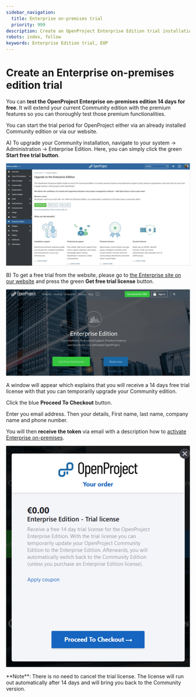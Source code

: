```yaml
---
sidebar_navigation:
  title: Enterprise on-premises trial
  priority: 999
description: Create an OpenProject Enterprise Edition trial installation.
robots: index, follow
keywords: Enterprise Edition trial, EOP
---
```

# Create an Enterprise on-premises edition trial

You can **test the OpenProject Enterprise on-premises edition 14 days for free**. It will extend your current Community edition with the premium features so you can thoroughly test those premium functionalities.

You can start the trial period for OpenProject either via an already installed Community edition or via our website.

A) To upgrade your Community installation, navigate to your system -> Administration -> Enterprise Edition. Here, you can simply click the green **Start free trial button**.

![start trial with community edition](start-trial-with-community-edition.png)

B) To get a free trial from the website, please go to [the Enterprise site on our website](https://www.openproject.org/enterprise-edition/) and press the green **Get free trial license** button.

![create-enterprise-edition-trial](1567610649991.png)

A window will appear which explains that you will receive a 14 days free trial license with that you can temporarily upgrade your Community edition.

Click the blue **Proceed To Checkout** button.

Enter you email address. Then your details, First name, last name, company name and phone number.

You will then **receive the token** via email with a description how to [activate Enterprise on-premises](../activate-enterprise-on-premises/).

![enterprise-edition-trial-license](1567610604159.png)

<div class="alert alert-info" role="alert">
**Note**: There is no need to cancel the trial license. The license will run out automatically after 14 days and will bring you back to the Community version.
</div>
